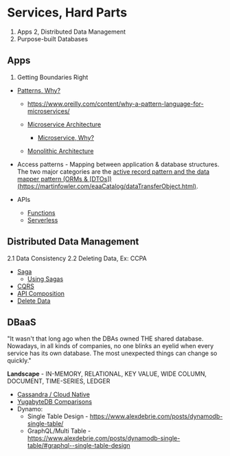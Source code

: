 # Services, Hard Parts

1. Apps
2, Distributed Data Management
3. Purpose-built Databases

## Apps
1. Getting Boundaries Right
* [Patterns, Why?](https://en.wikipedia.org/wiki/Software_design_pattern)
    * https://www.oreilly.com/content/why-a-pattern-language-for-microservices/
 
  * [Microservice Architecture](https://microservices.io/patterns/microservices.html)
    * [Microservice, Why?](https://chrisrichardson.net/post/microservices/2020/02/18/why-microservices-part-1.html)
  * [Monolithic Architecture](https://microservices.io/patterns/monolithic.html)
* Access patterns - Mapping  between application & database structures. The two major categories are the [active record pattern and the data mapper pattern (ORMs & [DTOs])(https://martinfowler.com/eaaCatalog/dataTransferObject.html)](http://calpaterson.com/activerecord.html). 

* APIs  
  * [Functions](https://flink.apache.org/stateful-functions.html)
  * [Serverless](https://cloudstate.io)
  
## Distributed Data Management
2.1 Data Consistency
2.2 Deleting Data, Ex: CCPA
* [Saga](https://microservices.io/patterns/data/saga.html)
  * [Using Sagas](https://chrisrichardson.net/post/microservices/2019/07/09/developing-sagas-part-1.html)
* [CQRS](https://microservices.io/patterns/data/cqrs.html)
* [API Composition](https://microservices.io/patterns/data/api-composition.html)
* [Delete Data](https://blog.twitter.com/engineering/en_us/topics/infrastructure/2020/deleting-data-distributed-throughout-your-microservices-architecture.html) 

## DBaaS 

"It wasn't that long ago when the DBAs owned THE shared database. Nowadays, in all kinds of companies, no one blinks an eyelid when every service has its own database. The most unexpected things can change so quickly."

**Landscape** - IN-MEMORY, RELATIONAL, KEY VALUE, WIDE COLUMN, DOCUMENT, TIME-SERIES, LEDGER

* [Cassandra / Cloud Native](https://www.datastax.com/blog/2020/05/why-astra-good-cassandra)
* [YugabyteDB Comparisons](https://docs.yugabyte.com/latest/comparisons/)
* Dynamo:
  * Single Table Design - https://www.alexdebrie.com/posts/dynamodb-single-table/
  * GraphQL/Multi Table - https://www.alexdebrie.com/posts/dynamodb-single-table/#graphql--single-table-design

